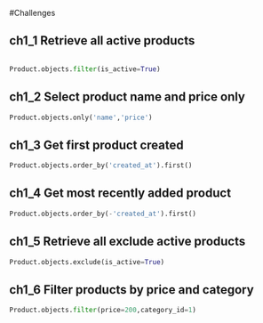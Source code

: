 #Challenges

## ch1_1 Retrieve all active products

```python

Product.objects.filter(is_active=True)

```

## ch1_2 Select product name and price only

```python
Product.objects.only('name','price')
```

## ch1_3 Get first product created

```python
Product.objects.order_by('created_at').first()
```

## ch1_4 Get most recently added product

```python
Product.objects.order_by(-'created_at').first()
```

## ch1_5 Retrieve all exclude active products

```python
Product.objects.exclude(is_active=True)
```

## ch1_6 Filter products by price and category

```python
Product.objects.filter(price=200,category_id=1)
```
